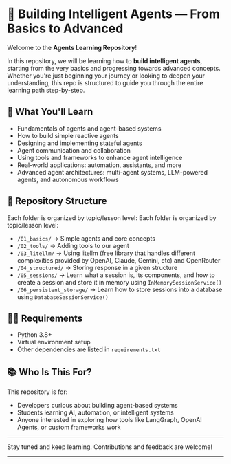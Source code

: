# 🧠 Building Intelligent Agents — From Basics to Advanced

Welcome to the **Agents Learning Repository**!

In this repository, we will be learning how to **build intelligent agents**, starting from the very basics and progressing towards advanced concepts. Whether you're just beginning your journey or looking to deepen your understanding, this repo is structured to guide you through the entire learning path step-by-step.

## 🚀 What You'll Learn

- Fundamentals of agents and agent-based systems
- How to build simple reactive agents
- Designing and implementing stateful agents
- Agent communication and collaboration
- Using tools and frameworks to enhance agent intelligence
- Real-world applications: automation, assistants, and more
- Advanced agent architectures: multi-agent systems, LLM-powered agents, and autonomous workflows

## 📁 Repository Structure

Each folder is organized by topic/lesson level:
Each folder is organized by topic/lesson level:

- `/01_basics/` → Simple agents and core concepts  
- `/02_tools/` → Adding tools to our agent  
- `/03_litellm/` → Using litellm (free library that handles different complexities provided by OpenAI, Claude, Gemini, etc) and OpenRouter  
- `/04_structured/` → Storing response in a given structure  
- `/05_sessions/` → Learn what a session is, its components, and how to create a session and store it in memory using `InMemorySessionService()`  
- `/06_persistent_storage/` → Learn how to store sessions into a database using `DatabaseSessionService()`  



## 👨‍💻 Requirements

- Python 3.8+
- Virtual environment setup
- Other dependencies are listed in `requirements.txt`

## 📚 Who Is This For?

This repository is for:
- Developers curious about building agent-based systems
- Students learning AI, automation, or intelligent systems
- Anyone interested in exploring how tools like LangGraph, OpenAI Agents, or custom frameworks work

---

Stay tuned and keep learning. Contributions and feedback are welcome!

---
